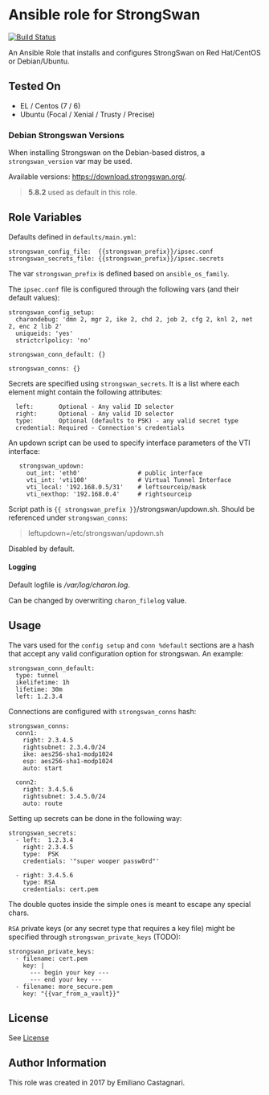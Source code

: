 # Ansible role for StrongSwan

[![Build Status](https://travis-ci.org/torian/ansible-role-strongswan.svg)](https://travis-ci.org/torian/ansible-role-strongswan)

An Ansible Role that installs and configures StrongSwan on Red Hat/CentOS or Debian/Ubuntu.

## Tested On

  * EL / Centos (7 / 6)
  * Ubuntu (Focal / Xenial / Trusty / Precise)


### Debian Strongswan Versions
When installing Strongswan on the Debian-based distros, a `strongswan_version` var may be used. 

Available versions: https://download.strongswan.org/.
> **5.8.2** used as default in this role. 



## Role Variables

Defaults defined in `defaults/main.yml`:

```
strongswan_config_file:  {{strongswan_prefix}}/ipsec.conf
strongswan_secrets_file: {{strongswan_prefix}}/ipsec.secrets
```

The var `strongswan_prefix` is defined based on `ansible_os_family`.

The `ipsec.conf` file is configured through the following vars (and their default values):

```
strongswan_config_setup:
  charondebug: 'dmn 2, mgr 2, ike 2, chd 2, job 2, cfg 2, knl 2, net 2, enc 2 lib 2'
  uniqueids: 'yes'
  strictcrlpolicy: 'no'

strongswan_conn_default: {}

strongswan_conns: {}
```

Secrets are specified using `strongswan_secrets`. It is a list where each
element might contain the following attributes:
```
  left:       Optional - Any valid ID selector
  right:      Optional - Any valid ID selector
  type:       Optional (defaults to PSK) - any valid secret type
  credential: Required - Connection's credentials
```

An updown script can be used to specify interface parameters of the VTI interface:
```
   strongswan_updown:
     out_int: 'eth0'                # public interface
     vti_int: 'vti100'              # Virtual Tunnel Interface
     vti_local: '192.168.0.5/31'    # leftsourceip/mask
     vti_nexthop: '192.168.0.4'     # rightsourceip
```
Script path is `{{ strongswan_prefix }}`/strongswan/updown.sh. Should be referenced under `strongswan_conns`:
> leftupdown=/etc/strongswan/updown.sh

Disabled by default.


#### Logging
Default logfile is */var/log/charon.log*.

Can be changed by overwriting `charon_filelog` value. 


## Usage

The vars used for the `config setup` and `conn %default` sections are a hash that accept
any valid configuration option for strongswan. An example:

```
strongswan_conn_default:
  type: tunnel
  ikelifetime: 1h
  lifetime: 30m
  left: 1.2.3.4
```

Connections are configured with `strongswan_conns` hash:

```
strongswan_conns:
  conn1:
    right: 2.3.4.5
    rightsubnet: 2.3.4.0/24
    ike: aes256-sha1-modp1024
    esp: aes256-sha1-modp1024
    auto: start

  conn2:
    right: 3.4.5.6
    rightsubnet: 3.4.5.0/24
    auto: route
```

Setting up secrets can be done in the following way:

```
strongswan_secrets:
  - left:  1.2.3.4
    right: 2.3.4.5
    type:  PSK
    credentials: '"super wooper passw0rd"'

  - right: 3.4.5.6
    type: RSA
    credentials: cert.pem
```

The double quotes inside the simple ones is meant to escape any special chars. 

`RSA` private keys (or any secret type that requires a key file) might be specified 
through `strongswan_private_keys` (TODO):

```
strongswan_private_keys:
  - filename: cert.pem
    key: |
      --- begin your key ---
      --- end your key ---
  - filename: more_secure.pem
    key: "{{var_from_a_vault}}"
```

## License

See [License](LICENSE)


## Author Information

This role was created in 2017 by Emiliano Castagnari.

